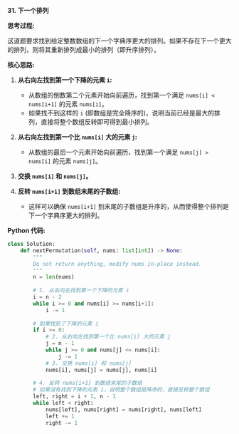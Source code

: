 **31. 下一个排列**

**思考过程:**

这道题要求找到给定整数数组的下一个字典序更大的排列。如果不存在下一个更大的排列，则将其重新排列成最小的排列（即升序排列）。

**核心思路:**

1.  **从右向左找到第一个下降的元素 `i`:**
    -   从数组的倒数第二个元素开始向前遍历，找到第一个满足 `nums[i] < nums[i+1]` 的元素 `nums[i]`。
    -   如果找不到这样的 `i` (即数组是完全降序的)，说明当前已经是最大的排列，直接将整个数组反转即可得到最小排列。

2.  **从右向左找到第一个比 `nums[i]` 大的元素 `j`:**
    -   从数组的最后一个元素开始向前遍历，找到第一个满足 `nums[j] > nums[i]` 的元素 `nums[j]`。

3.  **交换 `nums[i]` 和 `nums[j]`。**

4.  **反转 `nums[i+1]` 到数组末尾的子数组:**
    -   这样可以确保 `nums[i+1]` 到末尾的子数组是升序的，从而使得整个排列是下一个字典序更大的排列。

**Python 代码:**

```python
class Solution:
    def nextPermutation(self, nums: list[int]) -> None:
        """
        Do not return anything, modify nums in-place instead.
        """
        n = len(nums)
        
        # 1. 从右向左找到第一个下降的元素 i
        i = n - 2
        while i >= 0 and nums[i] >= nums[i+1]:
            i -= 1
            
        # 如果找到了下降的元素 i
        if i >= 0:
            # 2. 从右向左找到第一个比 nums[i] 大的元素 j
            j = n - 1
            while j >= 0 and nums[j] <= nums[i]:
                j -= 1
            # 3. 交换 nums[i] 和 nums[j]
            nums[i], nums[j] = nums[j], nums[i]
            
        # 4. 反转 nums[i+1] 到数组末尾的子数组
        # 如果没有找到下降的元素 i，说明整个数组是降序的，直接反转整个数组
        left, right = i + 1, n - 1
        while left < right:
            nums[left], nums[right] = nums[right], nums[left]
            left += 1
            right -= 1
```
